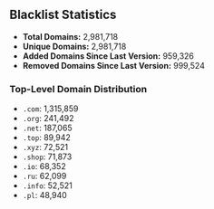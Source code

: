 ## Blacklist Statistics

- **Total Domains:** 2,981,718
- **Unique Domains:** 2,981,718
- **Added Domains Since Last Version:** 959,326
- **Removed Domains Since Last Version:** 999,524

### Top-Level Domain Distribution

-  `.com`: 1,315,859
-  `.org`: 241,492
-  `.net`: 187,065
-  `.top`: 89,942
-  `.xyz`: 72,521
-  `.shop`: 71,873
-  `.io`: 68,352
-  `.ru`: 62,099
-  `.info`: 52,521
-  `.pl`: 48,940
